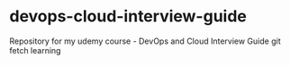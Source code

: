# devops-cloud-interview-guide
Repository for my udemy course - DevOps and Cloud Interview Guide
git fetch learning
